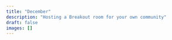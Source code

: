 ```yaml
---
title: "December"
description: "Hosting a Breakout room for your own community"
draft: false
images: []
---
```

